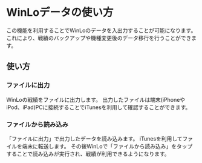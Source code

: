 # WinLoデータの使い方

この機能を利用することでWinLoのデータを入出力することが可能になります。
これにより、戦績のバックアップや機種変更後のデータ移行を行うことができます。

## 使い方
### ファイルに出力
WinLoの戦績をファイルに出力します。
出力したファイルは端末(iPhoneやiPod、iPad)PCに接続することでiTunesを利用して確認することができます。

### ファイルから読み込み
「ファイルに出力」で出力したデータを読み込みます。
iTunesを利用してファイルを端末に転送します。
その後WinLoで「ファイルから読み込み」をタップすることで読み込みが実行され、戦績が利用できるようになります。
